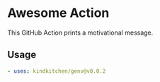 # Awesome Action

This GitHub Action prints a motivational message.

## Usage

```yaml
- uses: kindkitchen/genv@v0.0.2
```
